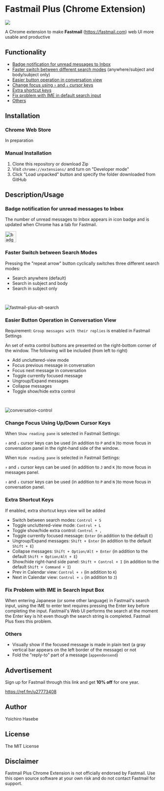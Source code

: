 # Fastmail Plus (Chrome Extension)

![](https://github.com/yohasebe/fastmail-plus/blob/main/images/fastmail-plus-128.png?raw=true)

A Chrome extension to make **Fastmail** (https://fastmail.com) web UI more usable and productive

## Functionality

- [Badge notification for unread messages to Inbox](#badge-notification-for-unread-messages-to-inbox)
- [Faster switch between different search modes](#faster-switch-between-search-modes) (anywhere/subject and body/subject only)
- [Easier button operation in conversation view](#easier-button-operation-in-conversation-view)
- [Change focus using `↑` and `↓` cursor keys](#change-focus-using-updown-cursor-keys)
- [Extra shortcut keys](#extra-shortcut-keys)
- [Fix problem with IME in default search input](#fix-problem-with-ime-in-search-input-box)
- [Others](#others)

## Installation

### Chrome Web Store

In preparation

### Manual Installation

1. Clone this repository or download Zip
2. Visit `chrome://extensions/` and turn on "Developer mode"
3. Click "Load unpacked" button and specify the folder downloaded from GitHub

## Description/Usage

### Badge notification for unread messages to Inbox

The number of unread messages to Inbox appears in icon badge and is updated when Chrome has a tab for Fastmail.

<img width="36" alt="badge" src="https://user-images.githubusercontent.com/18207/157005260-ab05b20f-1751-42c5-ad63-afa4d5727db9.png">

### Faster Switch between Search Modes

Pressing the "repeat arrow" button cyclically switches three different search modes:

- Search anywhere (default)
- Search in subject and body
- Search in subject only

<br />

![fastmail-plus-alt-search](https://user-images.githubusercontent.com/18207/156918109-aeef285c-1f15-4bd6-9cfe-c22a2b954a36.gif)

### Easier Button Operation in Conversation View

Requirement: `Group messages with their replies` is enabled in Fastmail Settings

An set of extra control buttons are presented on the right-bottom corner of the window. The following will be included (from left to right)

- Add uncluttered-view mode
- Focus previous message in conversation
- Focus next message in conversation
- Toggle currently focused message
- Ungroup/Expand messages
- Collapse messages
- Toggle show/hide extra control

<br />

![conversation-control](https://user-images.githubusercontent.com/18207/156918099-274bb6ea-aa2f-4202-9ce9-7923e3ca0c61.gif)

### Change Focus Using Up/Down Cursor Keys

When `Show reading pane` is selected in Fastmail Settings:

`↑` and `↓` cursor keys can be used (in addition to `P` and `N` )to move focus in conversation panel in the right-hand side of the window.

When `Hide reading pane` is selected in Fastmail Settings:

`↑` and `↓` cursor keys can be used (in addition to `J` and `K` )to move focus in messages panel.

`↑` and `↓` cursor keys can be used (in addition to `P` and `N` )to move focus in conversation panel.

### Extra Shortcut Keys

If enabled, extra shortcut keys view will be added

- Switch between search modes: `Control + S`
- Toggle uncluttered-view mode: `Control + L`
- Toggle show/hide extra control: `Control + ,`
- Toggle currently focused message: `Enter` (in addition to the default `E`)
- Ungroup/Expand messages: `Shift + Enter` (in addition to the default `Shift + E`)
- Collapse messages: `Shift + Option/Alt + Enter` (in addition to the default `Shift + Option/Alt + E`)
- Show/hide right-hand side panel: `Shift + Control + I` (in addition to the default `Shift + Command + I`)
- Prev in Calendar view: `Control + ↑` (in addition to `K`)
- Next in Calendar view: `Control + ↓` (in addition to `J`)

### Fix Problem with IME in Search Input Box

When entering Japanese (or some other language) in Fastmail's search input, using the IME to enter text requires pressing the Enter key before completing the input. Fastmail's Web UI performs the search at the moment the Enter key is hit even though the search string is completed. Fastmail Plus fixes this problem.

### Others

- Visually show if the focused message is made in plain text (a gray vertical bar appears on the left border of the message) or not
- Fold the "reply-to" part of a message (`appendonsend`)

## Advertisement

Sign up for Fastmail through this link and get **10% off** for one year.

https://ref.fm/u27773408

## Author

Yoichiro Hasebe

## License

The MIT License

## Disclaimer

Fastmail Plus Chrome Extension is not officially endorsed by Fastmail. Use this open source software at your own risk and do not contact Fastmail for support.
